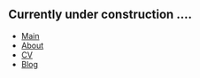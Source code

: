 ## Currently under construction ....

* [Main](https://danyamamotoevans.github.io/Welcome/)
* [About](https://danyamamotoevans.github.io/Welcome/about)
* [CV](https://danyamamotoevans.github.io/Welcome/cv)
* [Blog](https://danyamamotoevans.github.io/Welcome/blog)
